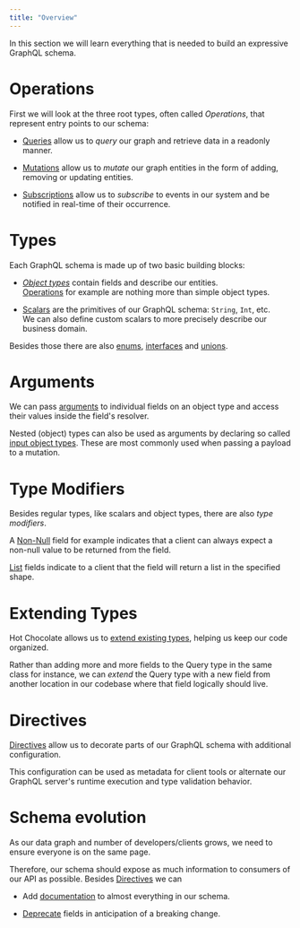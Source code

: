 ```yaml
---
title: "Overview"
---
```


In this section we will learn everything that is needed to build an expressive GraphQL schema.

# Operations

First we will look at the three root types, often called _Operations_, that represent entry points to our schema:

- [Queries](/docs/hotchocolate/defining-a-schema/queries) allow us to _query_ our graph and retrieve data in a readonly manner.

- [Mutations](/docs/hotchocolate/defining-a-schema/mutations) allow us to _mutate_ our graph entities in the form of adding, removing or updating entities.

- [Subscriptions](/docs/hotchocolate/defining-a-schema/subscriptions) allow us to _subscribe_ to events in our system and be notified in real-time of their occurrence.

# Types

Each GraphQL schema is made up of two basic building blocks:

- [_Object types_](/docs/hotchocolate/defining-a-schema/object-types) contain fields and describe our entities.<br />[Operations](#Operations) for example are nothing more than simple object types.

- [Scalars](/docs/hotchocolate/defining-a-schema/scalars) are the primitives of our GraphQL schema: `String`, `Int`, etc.<br />We can also define custom scalars to more precisely describe our business domain.

Besides those there are also [enums](/docs/hotchocolate/defining-a-schema/enums), [interfaces](/docs/hotchocolate/defining-a-schema/interfaces) and [unions](/docs/hotchocolate/defining-a-schema/unions).

# Arguments

We can pass [arguments](/docs/hotchocolate/defining-a-schema/arguments) to individual fields on an object type and access their values inside the field's resolver.

Nested (object) types can also be used as arguments by declaring so called [input object types](/docs/hotchocolate/defining-a-schema/input-object-types). These are most commonly used when passing a payload to a mutation.

# Type Modifiers

Besides regular types, like scalars and object types, there are also _type modifiers_.

A [Non-Null](/docs/hotchocolate/defining-a-schema/non-null) field for example indicates that a client can always expect a non-null value to be returned from the field.

[List](/docs/hotchocolate/defining-a-schema/lists) fields indicate to a client that the field will return a list in the specified shape.

# Extending Types

Hot Chocolate allows us to [extend existing types](/docs/hotchocolate/defining-a-schema/extending-types), helping us keep our code organized.

Rather than adding more and more fields to the Query type in the same class for instance, we can _extend_ the Query type with a new field from another location in our codebase where that field logically should live.

# Directives

[Directives](/docs/hotchocolate/defining-a-schema/directives) allow us to decorate parts of our GraphQL schema with additional configuration.

This configuration can be used as metadata for client tools or alternate our GraphQL server's runtime execution and type validation behavior.

# Schema evolution

As our data graph and number of developers/clients grows, we need to ensure everyone is on the same page.

Therefore, our schema should expose as much information to consumers of our API as possible. Besides [Directives](/docs/hotchocolate/defining-a-schema/directives) we can

- Add [documentation](/docs/hotchocolate/defining-a-schema/documentation) to almost everything in our schema.

- [Deprecate](/docs/hotchocolate/defining-a-schema/versioning) fields in anticipation of a breaking change.
